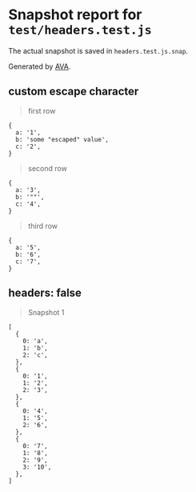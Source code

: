 # Snapshot report for `test/headers.test.js`

The actual snapshot is saved in `headers.test.js.snap`.

Generated by [AVA](https://ava.li).

## custom escape character

> first row

    {
      a: '1',
      b: 'some "escaped" value',
      c: '2',
    }

> second row

    {
      a: '3',
      b: '""',
      c: '4',
    }

> third row

    {
      a: '5',
      b: '6',
      c: '7',
    }

## headers: false

> Snapshot 1

    [
      {
        0: 'a',
        1: 'b',
        2: 'c',
      },
      {
        0: '1',
        1: '2',
        2: '3',
      },
      {
        0: '4',
        1: '5',
        2: '6',
      },
      {
        0: '7',
        1: '8',
        2: '9',
        3: '10',
      },
    ]
